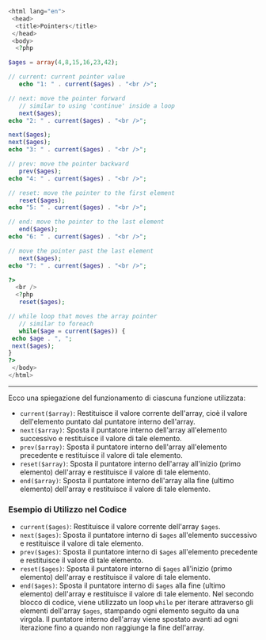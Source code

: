 ```php
<html lang="en">
 <head>
  <title>Pointers</title>
 </head>
 <body>
  <?php

$ages = array(4,8,15,16,23,42);

// current: current pointer value
   echo "1: " . current($ages) . "<br />";

// next: move the pointer forward
   // similar to using 'continue' inside a loop
   next($ages);
echo "2: " . current($ages) . "<br />";

next($ages);
next($ages);
echo "3: " . current($ages) . "<br />";

// prev: move the pointer backward
   prev($ages);
echo "4: " . current($ages) . "<br />";

// reset: move the pointer to the first element
   reset($ages);
echo "5: " . current($ages) . "<br />";

// end: move the pointer to the last element
   end($ages);
echo "6: " . current($ages) . "<br />";

// move the pointer past the last element
   next($ages);
echo "7: " . current($ages) . "<br />";

?>
  <br />
  <?php
   reset($ages);

// while loop that moves the array pointer
   // similar to foreach
   while($age = current($ages)) {
 echo $age . ", ";
 next($ages);
}
?>
 </body>
</html>
```

---

Ecco una spiegazione del funzionamento di ciascuna funzione utilizzata:

- `current($array)`: Restituisce il valore corrente dell'array, cioè il valore dell'elemento puntato dal puntatore interno dell'array.
- `next($array)`: Sposta il puntatore interno dell'array all'elemento successivo e restituisce il valore di tale elemento.
- `prev($array)`: Sposta il puntatore interno dell'array all'elemento precedente e restituisce il valore di tale elemento.
- `reset($array)`: Sposta il puntatore interno dell'array all'inizio (primo elemento) dell'array e restituisce il valore di tale elemento.
- `end($array)`: Sposta il puntatore interno dell'array alla fine (ultimo elemento) dell'array e restituisce il valore di tale elemento.

### Esempio di Utilizzo nel Codice

- `current($ages)`: Restituisce il valore corrente dell'array `$ages`.
- `next($ages)`: Sposta il puntatore interno di `$ages` all'elemento successivo e restituisce il valore di tale elemento.
- `prev($ages)`: Sposta il puntatore interno di `$ages` all'elemento precedente e restituisce il valore di tale elemento.
- `reset($ages)`: Sposta il puntatore interno di `$ages` all'inizio (primo elemento) dell'array e restituisce il valore di tale elemento.
- `end($ages)`: Sposta il puntatore interno di `$ages` alla fine (ultimo elemento) dell'array e restituisce il valore di tale elemento.
Nel secondo blocco di codice, viene utilizzato un loop `while` per iterare attraverso gli elementi dell'array `$ages`, stampando ogni elemento seguito da una virgola. Il puntatore interno dell'array viene spostato avanti ad ogni iterazione fino a quando non raggiunge la fine dell'array.
